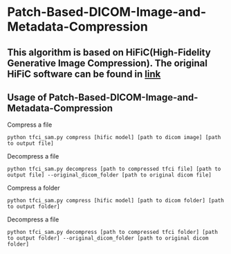 # Patch-Based-DICOM-Image-and-Metadata-Compression

This algorithm is based on HiFiC(High-Fidelity Generative Image Compression). The original HiFiC software can be found in [link](https://github.com/tensorflow/compression/tree/master/models/hific)
---
## Usage of Patch-Based-DICOM-Image-and-Metadata-Compression
Compress a file
```
python tfci_sam.py compress [hific model] [path to dicom image] [path to output file]
```

Decompress a file
```
python tfci_sam.py decompress [path to compressed tfci file] [path to output file] --original_dicom_folder [path to original dicom file]
```

Compress a folder
```
python tfci_sam.py compress [hific model] [path to dicom folder] [path to output folder]
```

Decompress a file
```
python tfci_sam.py decompress [path to compressed tfci folder] [path to output folder] --original_dicom_folder [path to original dicom folder]
```
